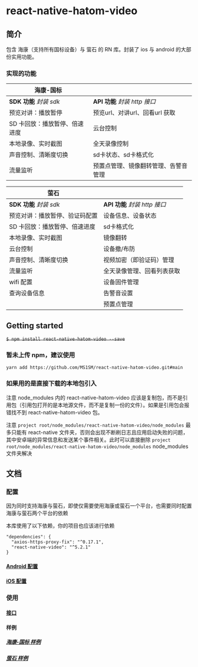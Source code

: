 # react-native-hatom-video

## 简介

包含 海康（支持所有国标设备）与 萤石 的 RN 库。封装了 ios 与 android 的大部份实用功能。

### 实现的功能

| 海康-国标                     |                                      |
| ----------------------------- | ------------------------------------ |
| **SDK 功能** _封装 sdk_       | **API 功能** _封装 http 接口_        |
| 预览对讲：播放暂停            | 预览url、对讲url、回看url 获取       |
| SD 卡回放：播放暂停、倍速进度 | 云台控制                             |
| 本地录像、实时截图            | 全天录像控制                         |
| 声音控制、清晰度切换          | sd卡状态、sd卡格式化                 |
| 流量监听                      | 预置点管理、镜像翻转管理、告警音管理 |

| 萤石                           |                               |
| ------------------------------ | ----------------------------- |
| **SDK 功能** _封装 sdk_        | **API 功能** _封装 http 接口_ |
| 预览对讲：播放暂停、验证码配置 | 设备信息、设备状态            |
| SD 卡回放：播放暂停、倍速进度  | sd卡格式化                    |
| 本地录像、实时截图             | 镜像翻转                      |
| 云台控制                       | 设备撤/布防                   |
| 声音控制、清晰度切换           | 视频加密（即验证码）管理      |
| 流量监听                       | 全天录像管理、回看列表获取    |
| wifi 配置                      | 设备固件管理                  |
| 查询设备信息                   | 告警音设置                    |
|                                | 预置点管理                    |

## Getting started

~~`$ npm install react-native-hatom-video --save`~~

### 暂未上传 npm，建议使用

`yarn add https://github.com/MS1SM/react-native-hatom-video.git#main`

### 如果用的是直接下载的本地包引入

注意 node_modules 内的 react-native-hatom-video 应该是复制包，而不是引用包（引用包打开的是本地源文件，而不是复制一份的文件）。如果是引用包会报错找不到 react-native-hatom-video 包。

注意 `project root/node_modules/react-native-hatom-video/node_modules` 最多只能有 react-native 文件夹，否则会出现不断刷日志且应用启动失败的问题，其中安卓端的异常信息和发送某个事件相关。此时可以直接删除 `project root/node_modules/react-native-hatom-video/node_modules` node_modules 文件夹解决

## 文档

### 配置

因为同时支持海康与萤石，即使仅需要使用海康或萤石一个平台，也需要同时配置海康与萤石两个平台的依赖

本库使用了以下依赖，你的项目也应该进行依赖

```
"dependencies": {
  "axios-https-proxy-fix": "^0.17.1",
  "react-native-video": "^5.2.1"
}
```

#### [Android 配置](./docs/android配置.md)

#### [iOS 配置](./docs/ios配置.md)

### 使用

#### [接口](./docs/接口.md)

#### 样例

##### [海康-国标 样例](./example/Hik.js)

##### [萤石 样例](./example/Ezviz.js)
